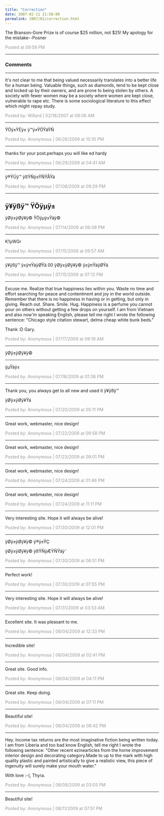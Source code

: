 ```yaml
---
title: "Correction"
date: 2007-02-11 21:58:00
permalink: 2007/02/correction.html
---
```

The Branson-Gore Prize is of course $25 million, not $25! My apology for the mistake--Posner

<span style="color:#999">Posted at 09:58 PM</span>

<!-- more -->

---

### Comments

---

It's not clear to me that being valued necessarily translates into a better life for a human being.  Valuable things, such as diamonds, tend to be kept close and locked up by their owners, and are prone to being stolen by others.  A society with fewer women may be a society where women are kept close, vulnerable to rape etc.  There is some sociological literature to this effect which might repay study.

<span style="color:#999">Posted by: Willard | 02/18/2007 at 08:06 AM</span>

---

ŸÖÿ±ŸÉÿ≤ ÿ™ÿ≠ŸÖŸäŸÑ

<span style="color:#999">Posted by: Anonymous | 06/26/2009 at 10:10 PM</span>

---


thanks for your post.perhaps you will like ed hardy

<span style="color:#999">Posted by: Anonymous | 06/29/2009 at 04:41 AM</span>

---

ÿ®ŸÜÿ™ ÿßŸÑÿ≤ŸÑŸÅŸä

<span style="color:#999">Posted by: Anonymous | 07/06/2009 at 09:29 PM</span>

---

ÿ¥ÿßÿ™ ŸÖÿµÿ±
--
ÿØÿ±ÿØÿ¥ÿ© ŸÖÿµÿ±Ÿäÿ©

<span style="color:#999">Posted by: Anonymous | 07/14/2009 at 06:08 PM</span>

---

K1yWGr

<span style="color:#999">Posted by: Anonymous | 07/15/2009 at 09:57 AM</span>

---

ÿ¥ÿßÿ™ ÿ≥ÿπŸàÿØŸä
00
ÿØÿ±ÿØÿ¥ÿ© ÿ≥ÿπŸàÿØŸä

<span style="color:#999">Posted by: Anonymous | 07/15/2009 at 07:12 PM</span>

---

Excuse me. Realize that true happiness lies within you. Waste no time and effort searching for peace and contentment and joy in the world outside. Remember that there is no happiness in having or in getting, but only in giving. Reach out. Share. Smile. Hug. Happiness is a perfume you cannot pour on others without getting a few drops on yourself.
I am from Vietnam and also now'm speaking English, please tell me right I wrote the following sentence: "Chicago style citation stewart, delma cheap white bunk beds."

Thank :D Gary.

<span style="color:#999">Posted by: Anonymous | 07/17/2009 at 09:19 AM</span>

---

ÿØÿ±ÿØÿ¥ÿ©
___
ÿµŸàÿ±

<span style="color:#999">Posted by: Anonymous | 07/18/2009 at 01:38 PM</span>

---

Thank you, you always get to all new and used it 
ÿ¥ÿßÿ™ 

ÿØÿ±ÿØÿ¥Ÿá

<span style="color:#999">Posted by: Anonymous | 07/20/2009 at 05:11 PM</span>

---

Great work, webmaster, nice design!

<span style="color:#999">Posted by: Anonymous | 07/22/2009 at 09:58 PM</span>

---

Great work, webmaster, nice design!

<span style="color:#999">Posted by: Anonymous | 07/23/2009 at 09:01 PM</span>

---

Great work, webmaster, nice design!

<span style="color:#999">Posted by: Anonymous | 07/24/2009 at 01:46 PM</span>

---

Great work, webmaster, nice design!

<span style="color:#999">Posted by: Anonymous | 07/24/2009 at 11:11 PM</span>

---

Very interesting site. Hope it will always be alive!

<span style="color:#999">Posted by: Anonymous | 07/30/2009 at 12:01 PM</span>

---

ÿØÿ±ÿØÿ¥ÿ© ÿ®ÿ±ŸÇ 


ÿØÿ±ÿØÿ¥ÿ© ÿßŸÑÿÆŸÑŸäÿ¨

<span style="color:#999">Posted by: Anonymous | 07/30/2009 at 06:51 PM</span>

---

Perfect work!

<span style="color:#999">Posted by: Anonymous | 07/30/2009 at 07:55 PM</span>

---

Very interesting site. Hope it will always be alive!

<span style="color:#999">Posted by: Anonymous | 07/31/2009 at 03:53 AM</span>

---

Excellent site. It was pleasant to me.

<span style="color:#999">Posted by: Anonymous | 08/04/2009 at 12:33 PM</span>

---

Incredible site!

<span style="color:#999">Posted by: Anonymous | 08/04/2009 at 02:41 PM</span>

---

Great site. Good info.

<span style="color:#999">Posted by: Anonymous | 08/04/2009 at 04:11 PM</span>

---

Great site. Keep doing.

<span style="color:#999">Posted by: Anonymous | 08/04/2009 at 07:11 PM</span>

---

Beautiful site!

<span style="color:#999">Posted by: Anonymous | 08/04/2009 at 08:42 PM</span>

---

Hey. Income tax returns are the most imaginative fiction being written today.
I am from Liberia and too bad know English, tell me right I wrote the following sentence: "Other recent ezinearticles from the home improvement interior design and decorating category.Made to up to the mark with high quality plastic and painted artistically to give a realistic view, this piece of ingenuity will surely make your mouth water."

With love :-(, Thyra.

<span style="color:#999">Posted by: Anonymous | 08/08/2009 at 03:05 PM</span>

---

Beautiful site!

<span style="color:#999">Posted by: Anonymous | 08/11/2009 at 07:51 PM</span>